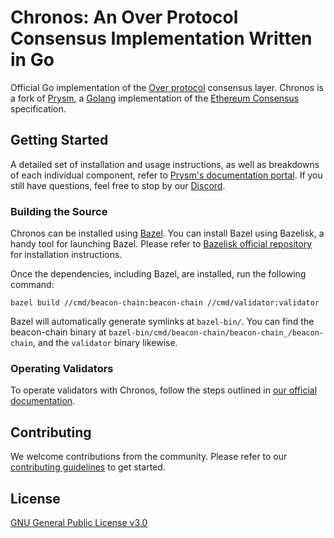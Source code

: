 # Chronos: An Over Protocol Consensus Implementation Written in Go

Official Go implementation of the [Over protocol](https://over.network/) consensus layer. Chronos is a fork of [Prysm](https://github.com/prysmaticlabs/prysm), a [Golang](https://golang.org/) implementation of the [Ethereum Consensus](https://ethereum.org/en/developers/docs/consensus-mechanisms/#proof-of-stake) specification.

## Getting Started

A detailed set of installation and usage instructions, as well as breakdowns of each individual component, refer to [Prysm's documentation portal](https://docs.prylabs.network). If you still have questions, feel free to stop by our [Discord](https://discord.com/invite/overprotocol).

### Building the Source

Chronos can be installed using [Bazel](https://bazel.build/). You can install Bazel using Bazelisk, a handy tool for launching Bazel. Please refer to [Bazelisk official repository](https://github.com/bazelbuild/bazelisk?tab=readme-ov-file#installation) for installation instructions.

Once the dependencies, including Bazel, are installed, run the following command:

```shell
bazel build //cmd/beacon-chain:beacon-chain //cmd/validator:validator
```

Bazel will automatically generate symlinks at `bazel-bin/`. You can find the beacon-chain binary at `bazel-bin/cmd/beacon-chain/beacon-chain_/beacon-chain`, and the `validator` binary likewise.

### Operating Validators

To operate validators with Chronos, follow the steps outlined in [our official documentation](https://docs.over.network/operators/operate-validators).

## Contributing

We welcome contributions from the community. Please refer to our [contributing guidelines](CONTRIBUTING.md) to get started.

## License

[GNU General Public License v3.0](https://www.gnu.org/licenses/gpl-3.0.en.html)
